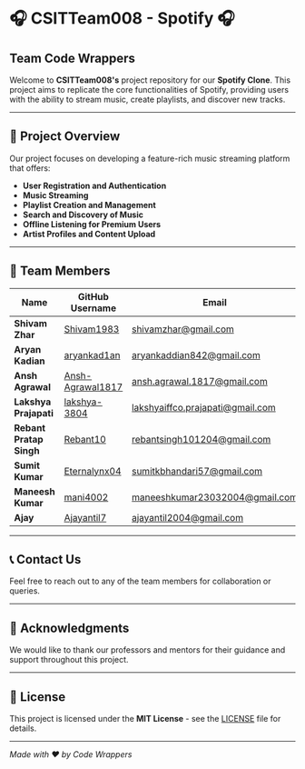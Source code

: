 # 🎧 CSITTeam008 - Spotify 🎧

## Team Code Wrappers

Welcome to **CSITTeam008's** project repository for our **Spotify Clone**. This project aims to replicate the core functionalities of Spotify, providing users with the ability to stream music, create playlists, and discover new tracks.

---

## 📌 Project Overview

Our project focuses on developing a feature-rich music streaming platform that offers:

- **User Registration and Authentication**
- **Music Streaming**
- **Playlist Creation and Management**
- **Search and Discovery of Music**
- **Offline Listening for Premium Users**
- **Artist Profiles and Content Upload**

---

## 👥 Team Members

| Name                    | GitHub Username                                              | Email                              | Student ID  |
|-------------------------|--------------------------------------------------------------|------------------------------------|-------------|
| **Shivam Zhar**         | [Shivam1983](https://github.com/Shivam1983)                  | shivamzhar@gmail.com               | LCS2023024  |
| **Aryan Kadian**        | [aryankad1an](https://github.com/aryankad1an)                | aryankaddian842@gmail.com          | LCS2023051  |
| **Ansh Agrawal**        | [Ansh-Agrawal1817](https://github.com/Ansh-Agrawal1817)      | ansh.agrawal.1817@gmail.com        | LCS2023054  |
| **Lakshya Prajapati**   | [lakshya-3804](https://github.com/lakshya-3804)              | lakshyaiffco.prajapati@gmail.com   | LCS2023017  |
| **Rebant Pratap Singh** | [Rebant10](https://github.com/Rebant10)                      | rebantsingh101204@gmail.com        | LCS2023003  |
| **Sumit Kumar**         | [Eternalynx04](https://github.com/Eternalynx04)              | sumitkbhandari57@gmail.com         | LCS2023044  |
| **Maneesh Kumar**       | [mani4002](https://github.com/mani4002)                      | maneeshkumar23032004@gmail.com     | LIT2023051  |
| **Ajay**                | [Ajayantil7](https://github.com/Ajayantil7)                  | ajayantil2004@gmail.com            | LCS2023025  |

---


## 📞 Contact Us

Feel free to reach out to any of the team members for collaboration or queries.

---

## 🎉 Acknowledgments

We would like to thank our professors and mentors for their guidance and support throughout this project.

---

## 📄 License

This project is licensed under the **MIT License** - see the [LICENSE](LICENSE) file for details.

---

*Made with ❤️ by Code Wrappers*
